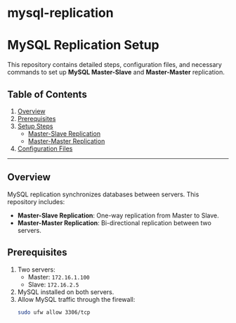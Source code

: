 # mysql-replication

# MySQL Replication Setup

This repository contains detailed steps, configuration files, and necessary commands to set up **MySQL Master-Slave** and **Master-Master** replication.

## Table of Contents
1. [Overview](#overview)
2. [Prerequisites](#prerequisites)
3. [Setup Steps](#setup-steps)
    - [Master-Slave Replication](#master-slave-replication)
    - [Master-Master Replication](#master-master-replication)
4. [Configuration Files](#configuration-files)

---

## Overview
MySQL replication synchronizes databases between servers. This repository includes:
- **Master-Slave Replication**: One-way replication from Master to Slave.
- **Master-Master Replication**: Bi-directional replication between two servers.

## Prerequisites
1. Two servers:
   - Master: `172.16.1.100`
   - Slave: `172.16.2.5`
2. MySQL installed on both servers.
3. Allow MySQL traffic through the firewall:
   ```bash
   sudo ufw allow 3306/tcp
